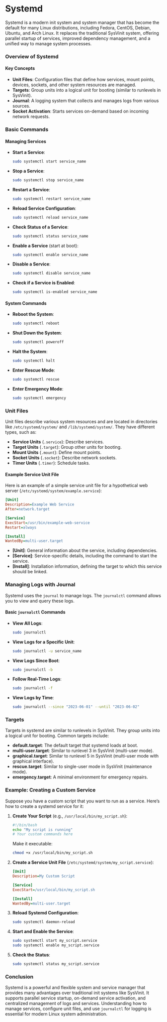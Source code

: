 # Systemd

Systemd is a modern init system and system manager that has become the default for many Linux distributions, including Fedora, CentOS, Debian, Ubuntu, and Arch Linux. It replaces the traditional SysVinit system, offering parallel startup of services, improved dependency management, and a unified way to manage system processes.

### Overview of Systemd

#### Key Concepts
- **Unit Files**: Configuration files that define how services, mount points, devices, sockets, and other system resources are managed.
- **Targets**: Group units into a logical unit for booting (similar to runlevels in SysVinit).
- **Journal**: A logging system that collects and manages logs from various sources.
- **Socket Activation**: Starts services on-demand based on incoming network requests.

### Basic Commands

#### Managing Services
- **Start a Service**:
  ```sh
  sudo systemctl start service_name
  ```
- **Stop a Service**:
  ```sh
  sudo systemctl stop service_name
  ```
- **Restart a Service**:
  ```sh
  sudo systemctl restart service_name
  ```
- **Reload Service Configuration**:
  ```sh
  sudo systemctl reload service_name
  ```
- **Check Status of a Service**:
  ```sh
  sudo systemctl status service_name
  ```
- **Enable a Service** (start at boot):
  ```sh
  sudo systemctl enable service_name
  ```
- **Disable a Service**:
  ```sh
  sudo systemctl disable service_name
  ```
- **Check if a Service is Enabled**:
  ```sh
  sudo systemctl is-enabled service_name
  ```

#### System Commands
- **Reboot the System**:
  ```sh
  sudo systemctl reboot
  ```
- **Shut Down the System**:
  ```sh
  sudo systemctl poweroff
  ```
- **Halt the System**:
  ```sh
  sudo systemctl halt
  ```
- **Enter Rescue Mode**:
  ```sh
  sudo systemctl rescue
  ```
- **Enter Emergency Mode**:
  ```sh
  sudo systemctl emergency
  ```

### Unit Files

Unit files describe various system resources and are located in directories like `/etc/systemd/system/` and `/lib/systemd/system/`. They have different types, such as:

- **Service Units** (`.service`): Describe services.
- **Target Units** (`.target`): Group other units for booting.
- **Mount Units** (`.mount`): Define mount points.
- **Socket Units** (`.socket`): Describe network sockets.
- **Timer Units** (`.timer`): Schedule tasks.

#### Example Service Unit File

Here is an example of a simple service unit file for a hypothetical web server (`/etc/systemd/system/example.service`):

```ini
[Unit]
Description=Example Web Service
After=network.target

[Service]
ExecStart=/usr/bin/example-web-service
Restart=always

[Install]
WantedBy=multi-user.target
```

- **[Unit]**: General information about the service, including dependencies.
- **[Service]**: Service-specific details, including the command to start the service.
- **[Install]**: Installation information, defining the target to which this service should be linked.

### Managing Logs with Journal

Systemd uses the `journal` to manage logs. The `journalctl` command allows you to view and query these logs.

#### Basic `journalctl` Commands
- **View All Logs**:
  ```sh
  sudo journalctl
  ```
- **View Logs for a Specific Unit**:
  ```sh
  sudo journalctl -u service_name
  ```
- **View Logs Since Boot**:
  ```sh
  sudo journalctl -b
  ```
- **Follow Real-Time Logs**:
  ```sh
  sudo journalctl -f
  ```
- **View Logs by Time**:
  ```sh
  sudo journalctl --since "2023-06-01" --until "2023-06-02"
  ```

### Targets

Targets in systemd are similar to runlevels in SysVinit. They group units into a logical unit for booting. Common targets include:

- **default.target**: The default target that systemd loads at boot.
- **multi-user.target**: Similar to runlevel 3 in SysVinit (multi-user mode).
- **graphical.target**: Similar to runlevel 5 in SysVinit (multi-user mode with graphical interface).
- **rescue.target**: Similar to single-user mode in SysVinit (maintenance mode).
- **emergency.target**: A minimal environment for emergency repairs.

### Example: Creating a Custom Service

Suppose you have a custom script that you want to run as a service. Here’s how to create a systemd service for it:

1. **Create Your Script** (e.g., `/usr/local/bin/my_script.sh`):
   ```sh
   #!/bin/bash
   echo "My script is running"
   # Your custom commands here
   ```
   Make it executable:
   ```sh
   chmod +x /usr/local/bin/my_script.sh
   ```

2. **Create a Service Unit File** (`/etc/systemd/system/my_script.service`):
   ```ini
   [Unit]
   Description=My Custom Script

   [Service]
   ExecStart=/usr/local/bin/my_script.sh

   [Install]
   WantedBy=multi-user.target
   ```

3. **Reload Systemd Configuration**:
   ```sh
   sudo systemctl daemon-reload
   ```

4. **Start and Enable the Service**:
   ```sh
   sudo systemctl start my_script.service
   sudo systemctl enable my_script.service
   ```

5. **Check the Status**:
   ```sh
   sudo systemctl status my_script.service
   ```

### Conclusion

Systemd is a powerful and flexible system and service manager that provides many advantages over traditional init systems like SysVinit. It supports parallel service startup, on-demand service activation, and centralized management of logs and services. Understanding how to manage services, configure unit files, and use `journalctl` for logging is essential for modern Linux system administration.
